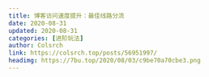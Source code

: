 ```yaml
---
title: 博客访问速度提升：最佳线路分流
date: 2020-08-31
updated: 2020-08-31
categories: [进阶玩法]
author: Colsrch
link: https://colsrch.top/posts/56951997/
headimg: https://7bu.top/2020/08/03/c9be70a70cbe3.png
---
```

